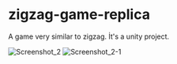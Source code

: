 # zigzag-game-replica
A game very similar to zigzag. İt's a unity project.

![Screenshot_2](https://user-images.githubusercontent.com/104216332/195405747-f6736ee2-23d3-4bb1-94ff-d99277f97fdd.png)
![Screenshot_2-1](https://user-images.githubusercontent.com/104216332/195405753-4470441c-864e-4759-940b-b30c3d2878c2.png)
